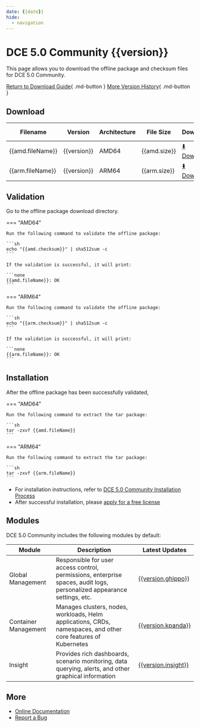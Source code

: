 ```yaml
---
date: {{date}}
hide:
  - navigation
---
```


# DCE 5.0 Community {{version}}

This page allows you to download the offline package and checksum files for DCE 5.0 Community.

[Return to Download Guide](../index.md){ .md-button }
[More Version History](./dce5-installer-history.md){ .md-button }

## Download

| Filename                  | Version | Architecture | File Size | Download                                       | Update Date |
| ------------------------- | ------- | ------------ | --------- | ---------------------------------------------- | ----------- |
| {{amd.fileName}}          | {{version}} | AMD64    | {{amd.size}} | [:arrow_down: Download]({{amd.downloadLink}}) | {{date}}    |
| {{arm.fileName}}          | {{version}} | ARM64    | {{arm.size}} | [:arrow_down: Download]({{arm.downloadLink}}) | {{date}}    |

## Validation

Go to the offline package download directory.

=== "AMD64"

    Run the following command to validate the offline package:

    ```sh
    echo "{{amd.checksum}}" | sha512sum -c
    ```

    If the validation is successful, it will print:

    ```none
    {{amd.fileName}}: OK
    ```

=== "ARM64"

    Run the following command to validate the offline package:

    ```sh
    echo "{{arm.checksum}}" | sha512sum -c
    ```

    If the validation is successful, it will print:

    ```none
    {{arm.fileName}}: OK
    ```

## Installation

After the offline package has been successfully validated,

=== "AMD64"

    Run the following command to extract the tar package:

    ```sh
    tar -zxvf {{amd.fileName}}
    ```

=== "ARM64"

    Run the following command to extract the tar package:

    ```sh
    tar -zxvf {{arm.fileName}}
    ```

- For installation instructions, refer to [DCE 5.0 Community Installation Process](../../install/community/k8s/online.md#_2)
- After successful installation, please [apply for a free license](../../dce/license0.md)

## Modules

DCE 5.0 Community includes the following modules by default:

| Module       | Description                                                    | Latest Updates                                              |
| ------------ | -------------------------------------------------------------- | ---------------------------------------------------------- |
| Global Management | Responsible for user access control, permissions, enterprise spaces, audit logs, personalized appearance settings, etc. | [{{version.ghippo}}](../../ghippo/intro/release-notes.md#{{version.ghippo.ap}}) |
| Container Management | Manages clusters, nodes, workloads, Helm applications, CRDs, namespaces, and other core features of Kubernetes | [{{version.kpanda}}](../../kpanda/intro/release-notes.md#{{version.kpanda.ap}}) |
| Insight | Provides rich dashboards, scenario monitoring, data querying, alerts, and other graphical information | [{{version.insight}}](../../insight/intro/releasenote.md#{{version.insight.ap}}) |

## More

- [Online Documentation](../../dce/index.md)
- [Report a Bug](https://github.com/DaoCloud/DaoCloud-docs/issues)
